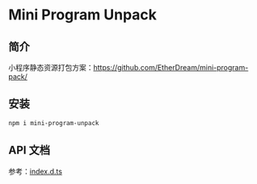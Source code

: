 # Mini Program Unpack

## 简介

小程序静态资源打包方案：https://github.com/EtherDream/mini-program-pack/

## 安装

```bash
npm i mini-program-unpack
```

## API 文档

参考：[index.d.ts](index.d.ts)
